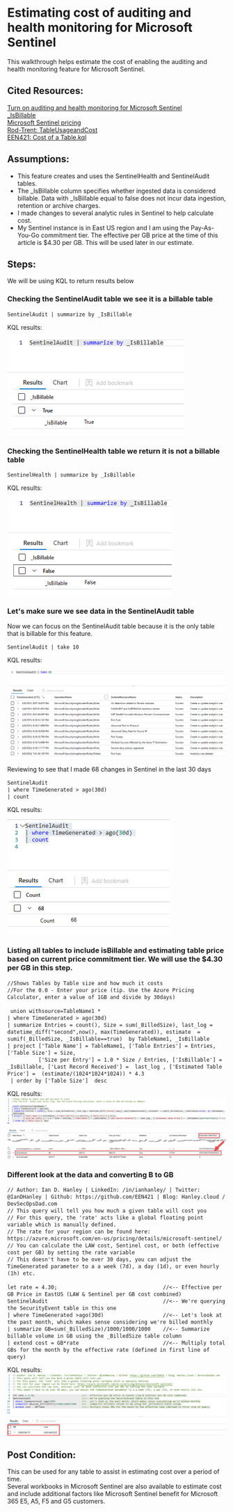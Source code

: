# Estimating cost of auditing and health monitoring for Microsoft Sentinel

This walkthrough helps estimate the cost of enabling the auditing and health monitoring feature for Microsoft Sentinel.

## Cited Resources:
[Turn on auditing and health monitoring for Microsoft Sentinel](https://learn.microsoft.com/en-us/azure/sentinel/enable-monitoring) <br/>
[_IsBillable](https://learn.microsoft.com/en-US/azure/azure-monitor/logs/log-standard-columns#_isbillable) <br/>
[Microsoft Sentinel pricing](https://azure.microsoft.com/en-us/pricing/details/microsoft-sentinel/) <br/>
[Rod-Trent: TableUsageandCost](https://github.com/rod-trent/SentinelKQL/blob/master/TableUsageandCost.txt) <br/>
[EEN421: Cost of a Table.kql](https://github.com/EEN421/KQL-Queries/blob/Main/Cost%20of%20a%20Table.kql) <br/>

## Assumptions:

- This feature creates and uses the SentinelHealth and SentinelAudit tables.
- The _IsBillable column specifies whether ingested data is considered billable. Data with _IsBillable equal to false does not incur data ingestion, retention or archive charges.
- I made changes to several analytic rules in Sentinel to help calculate cost.
- My Sentinel instance is in East US region and I am using the Pay-As-You-Go commitment tier.  The effective per GB price at the time of this article is $4.30 per GB.  This will be used later in our estimate.
## Steps:

We will be using KQL to return results below

### Checking the SentinelAudit table we see it is a billable table

```kusto
SentinelAudit | summarize by _IsBillable
```

KQL results:

![kql results](images/EstimatingCost-AuditingHealthMonitoringFeatureSentinel-1.png)

### Checking the SentinelHealth table we return it is not a billable table

```kusto
SentinelHealth | summarize by _IsBillable
```

KQL results:

![kql results](images/EstimatingCost-AuditingHealthMonitoringFeatureSentinel-2.png)

### Let's make sure we see data in the SentinelAudit table
Now we can focus on the SentinelAudit table because it is the only table that is billable for this feature.


```kusto
SentinelAudit | take 10
```

KQL results:

![kql results](images/EstimatingCost-AuditingHealthMonitoringFeatureSentinel-3.png)

Reviewing to see that I made 68 changes in Sentinel in the last 30 days

```kusto
SentinelAudit
| where TimeGenerated > ago(30d)
| count
```

KQL results:

![kql results](images/EstimatingCost-AuditingHealthMonitoringFeatureSentinel-4.png)

### Listing all tables to include isBillable and estimating table price based on current price commitment tier.  We will use the $4.30 per GB in this step.

```kusto
//Shows Tables by Table size and how much it costs
//For the 0.0 - Enter your price (tip. Use the Azure Pricing Calculator, enter a value of 1GB and divide by 30days)

 union withsource=TableName1 *
| where TimeGenerated > ago(30d)
| summarize Entries = count(), Size = sum(_BilledSize), last_log = datetime_diff("second",now(), max(TimeGenerated)), estimate  = sumif(_BilledSize, _IsBillable==true)  by TableName1, _IsBillable
| project ['Table Name'] = TableName1, ['Table Entries'] = Entries, ['Table Size'] = Size,
          ['Size per Entry'] = 1.0 * Size / Entries, ['IsBillable'] = _IsBillable, ['Last Record Received'] =  last_log , ['Estimated Table Price'] =  (estimate/(1024*1024*1024)) * 4.3
 | order by ['Table Size']  desc
```

KQL results:
![kql results](images/EstimatingCost-AuditingHealthMonitoringFeatureSentinel-5.png)

### Different look at the data and converting B to GB

```kusto
// Author: Ian D. Hanley | LinkedIn: /in/ianhanley/ | Twitter: @IanDHanley | Github: https://github.com/EEN421 | Blog: Hanley.cloud / DevSecOpsDad.com
// This query will tell you how much a given table will cost you
// For this query, the 'rate' acts like a global floating point variable which is manually defined.
// The rate for your region can be found here: https://azure.microsoft.com/en-us/pricing/details/microsoft-sentinel/
// You can calculate the LAW cost, Sentinel cost, or both (effective cost per GB) by setting the rate variable
// This doesn't have to be over 30 days, you can adjust the TimeGenerated parameter to a a week (7d), a day (1d), or even hourly (1h) etc.

let rate = 4.30;                                  //<-- Effective per GB Price in EastUS (LAW & Sentinel per GB cost combined)
SentinelAudit                                     //<-- We're querying the SecurityEvent table in this one
| where TimeGenerated >ago(30d)                   //<-- Let's look at the past month, which makes sense considering we're billed monthly
| summarize GB=sum(_BilledSize)/1000/1000/1000    //<-- Summarize billable volume in GB using the _BilledSize table column
| extend cost = GB*rate                           //<-- Multiply total GBs for the month by the effective rate (defined in first line of query)
```

KQL results:
![kql results](images/EstimatingCost-AuditingHealthMonitoringFeatureSentinel-6.png)

## Post Condition:

This can be used for any table to assist in estimating cost over a period of time.  
Several workbooks in Microsoft Sentinel are also available to estimate cost and include additional factors like Microsoft Sentinel benefit for Microsoft 365 E5, A5, F5 and G5 customers.

